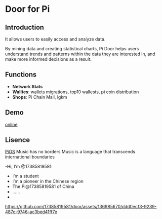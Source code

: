 # Door for Pi

## Introduction

It allows users to easily access and analyze data.

By mining data and creating statistical charts, Pi Door helps users understand trends and patterns within the data they are interested in, and make more informed decisions as a result.

## Functions

*   **Network Stats** 
*   **Walltes**: wallets migrations, top10 wallests, pi coin distribution
*   **Shops**: Pi Chain Mall, lgkm

## Demo

[online](https://www.piiq.network/)

## Lisence
[PiOS](https://github.com/pi-apps/door/blob/main/LICENSE.md)
Music has no borders
Music is a language that transcends international boundaries

-Hi, I’m @17385819581
- I’m a student
- I’m a pioneer in the Chinese region
- The Pi@17385819581 of China
- ......
- 
https://github.com/17385819581/door/assets/136985670/ddd0ecf3-9239-487c-9746-ac3bed41ff7e

